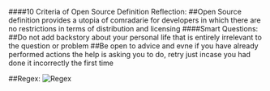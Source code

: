 ####10 Criteria of Open Source Definition Reflection:
##Open Source definition provides a utopia of comradarie for developers in which there are no restrictions in terms of distribution and licensing
####Smart Questions:
##Do not add backstory about your personal life that is entirely irrelevant to the question or problem
##Be open to advice and evne if you have already performed actions the help is asking you to do, retry just incase you had done it incorrectly the first time

##Regex: ![Regex](http://puu.sh/mOmDV/57c43c871e.png)